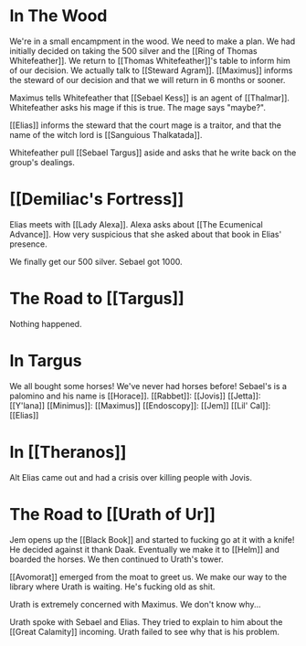 # In The Wood
We're in a small encampment in the wood. We need to make a plan. We had initially decided on taking the 500 silver and the [[Ring of Thomas Whitefeather]]. We return to [[Thomas Whitefeather]]'s table to inform him of our decision. We actually talk to [[Steward Agram]]. [[Maximus]] informs the steward of our decision and that we will return in 6 months or sooner.

Maximus tells Whitefeather that [[Sebael Kess]] is an agent of [[Thalmar]]. Whitefeather asks his mage if this is true. The mage says "maybe?".

[[Elias]] informs the steward that the court mage is a traitor, and that the name of the witch lord is [[Sanguious Thalkatada]].

Whitefeather pull [[Sebael Targus]] aside and asks that he write back on the group's dealings.
# [[Demiliac's Fortress]]
Elias meets with [[Lady Alexa]]. Alexa asks about [[The Ecumenical Advance]]. How very suspicious that she asked about that book in Elias' presence.

We finally get our 500 silver. Sebael got 1000.
# The Road to [[Targus]]
 Nothing happened.
# In Targus
We all bought some horses! We've never had horses before! Sebael's is a palomino and his name is [[Horace]].
[[Rabbet]]: [[Jovis]]
[[Jetta]]: [[Y'lana]]
[[Minimus]]: [[Maximus]]
[[Endoscopy]]: [[Jem]]
[[Lil' Cal]]: [[Elias]]

# In [[Theranos]]
Alt Elias came out and had a crisis over killing people with Jovis.
# The Road to [[Urath of Ur]]
Jem opens up the [[Black Book]] and started to fucking go at it with a knife! He decided against it thank Daak. Eventually we make it to [[Helm]] and boarded the horses. We then continued to Urath's tower.

[[Avomorat]] emerged from the moat to greet us. We make our way to the library where Urath is waiting. He's fucking old as shit.

Urath is extremely concerned with Maximus. We don't know why...

Urath spoke with Sebael and Elias. They tried to explain to him about the [[Great Calamity]] incoming. Urath failed to see why that is his problem.

